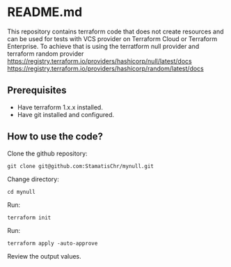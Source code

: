 # README.md

This repository contains terraform code that does not create resources and can be used for tests with VCS provider on Terraform Cloud or Terraform Enterprise. To achieve that is using the terratform null provider and terraform random provider
https://registry.terraform.io/providers/hashicorp/null/latest/docs
https://registry.terraform.io/providers/hashicorp/random/latest/docs

## Prerequisites 

- Have terraform 1.x.x installed.
- Have git installed and configured.

## How to use the code?

Clone the github repository:
```
git clone git@github.com:StamatisChr/mynull.git
```

Change directory:
```
cd mynull
```

Run:
```
terraform init
```

Run:
```
terraform apply -auto-approve
```

Review the output values.



